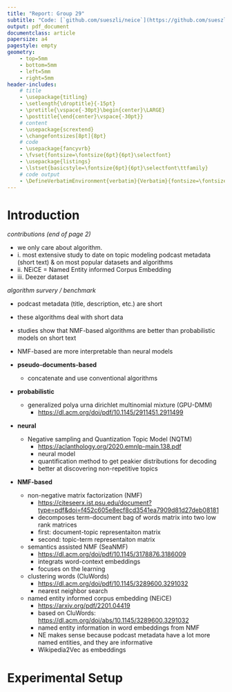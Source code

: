 ```yaml
---
title: "Report: Group 29"
subtitle: "Code: [`github.com/sueszli/neice`](https://github.com/sueszli/neice)"
output: pdf_document
documentclass: article
papersize: a4
pagestyle: empty
geometry:
    - top=5mm
    - bottom=5mm
    - left=5mm
    - right=5mm
header-includes:
    # title
    - \usepackage{titling}
    - \setlength{\droptitle}{-15pt}
    - \pretitle{\vspace{-30pt}\begin{center}\LARGE}
    - \posttitle{\end{center}\vspace{-30pt}}    
    # content
    - \usepackage{scrextend}
    - \changefontsizes[8pt]{8pt}
    # code
    - \usepackage{fancyvrb}
    - \fvset{fontsize=\fontsize{6pt}{6pt}\selectfont}
    - \usepackage{listings}
    - \lstset{basicstyle=\fontsize{6pt}{6pt}\selectfont\ttfamily}
    # code output
    - \DefineVerbatimEnvironment{verbatim}{Verbatim}{fontsize=\fontsize{6pt}{6pt}}
---
```


<!--

confirm the numbers reported / show inconsistencies
- existing codebased / previous attempts shouldn't influence results (try from scratch)
- statistically significant differences (significance tests, confidence intervals, p values, etc. variance)
- were experiments run multiple times (ie. different seeds for data splits)
- was variance reported
- were significance tests performed
- do conclusions hold with different seeds

report
- max 6 pages with template

machine readable report
- another file format (will be announced early january)

upload everything to zenodo
- will be public

short presentation
- 180s
- 4-5 slides
-->

# Introduction

<!-- information given in paper -->

<!-- https://arxiv.org/pdf/2201.04419 -->

*contributions (end of page 2)*

- we only care about algorithm.
- i. most extensive study to date on topic modeling podcast metadata (short text) & on most popular datasets and algorithms
- ii. NEiCE = Named Entity informed Corpus Embedding
- iii. Deezer dataset

*algorithm survery / benchmark*

- podcast metadata (title, description, etc.) are short
- these algorithms deal with short data
- studies show that NMF-based algorithms are better than probabilistic models on short text
- NMF-based are more interpretable than neural models

- **pseudo-documents-based**
    - concatenate and use conventional algorithms
- **probabilistic**
    - generalized polya urna dirichlet multinomial mixture (GPU-DMM)
        - https://dl.acm.org/doi/pdf/10.1145/2911451.2911499
- **neural**
    - Negative sampling and Quantization Topic Model (NQTM)
        - https://aclanthology.org/2020.emnlp-main.138.pdf
        - neural model
        - quantification method to get peakier distributions for decoding
        - better at discovering non-repetitive topics
- **NMF-based**
    - non-negative matrix factorization (NMF)
        - https://citeseerx.ist.psu.edu/document?type=pdf&doi=f452c605e8ecf8cd3541ea7909d81d27deb08181
        - decomposes term-document bag of words matrix into two low rank matrices
        - first: document-topic representaiton matrix
        - second: topic-term representaiton matrix 
    - semantics assisted NMF (SeaNMF)
        - https://dl.acm.org/doi/pdf/10.1145/3178876.3186009
        - integrats word-context embeddings
        - focuses on the learning
    - clustering words (CluWords)
        - https://dl.acm.org/doi/pdf/10.1145/3289600.3291032
        - nearest neighbor search
    - named entity informed corpus embedding (NEiCE)
        - https://arxiv.org/pdf/2201.04419
        - based on CluWords: https://dl.acm.org/doi/abs/10.1145/3289600.3291032
        - named entity information in word embeddings from NMF
        - NE makes sense because podcast metadata have a lot more named entities, and they are informative
        - Wikipedia2Vec as embeddings




# Experimental Setup

<!-- steps necessary to reproduce results -->
